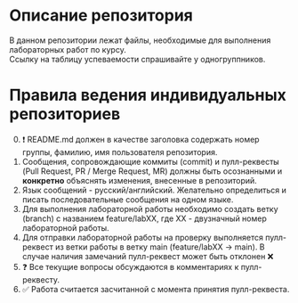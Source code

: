# Описание репозитория  
В данном репозитории лежат файлы, необходимые для выполнения лабораторных работ по курсу.  
Ссылку на таблицу успеваемости спрашивайте у одногруппников.

# Правила ведения индивидуальных репозиториев
0. :exclamation: README.md должен в качестве заголовка содержать номер группы, фамилию, имя пользователя репозитория. 
1. Сообщения, сопровождающие коммиты (commit) и пулл-реквесты (Pull Request, PR / Merge Request, MR) 
должны быть осознанными и **конкретно** объяснять изменения, внесенные в репозиторий.
2. Язык сообщений - русский/английский. Желательно определиться и писать последовательные сообщения на одном языке.  
3. Для выполнения лабораторной работы необходимо создать ветку (branch) с названием feature/labXX, 
где XX - двузначный номер лабораторной работы.
4. Для отправки лабораторной работы на проверку выполняется пулл-реквест из ветки работы в ветку main
(feature/labXX -> main). В случае наличия замечаний пулл-реквест может быть отклонен :x:
5. :question: Все текущие вопросы обсуждаются в комментариях к пулл-реквесту.
6. :white_check_mark: Работа считается засчитанной с момента принятия пулл-реквеста.
